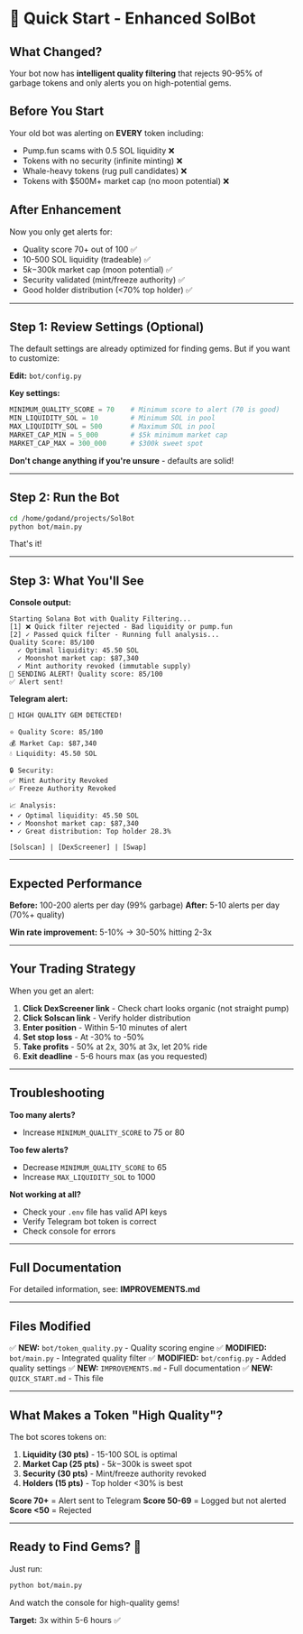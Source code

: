 # 🚀 Quick Start - Enhanced SolBot

## What Changed?

Your bot now has **intelligent quality filtering** that rejects 90-95% of garbage tokens and only alerts you on high-potential gems.

## Before You Start

Your old bot was alerting on **EVERY** token including:
- Pump.fun scams with 0.5 SOL liquidity ❌
- Tokens with no security (infinite minting) ❌
- Whale-heavy tokens (rug pull candidates) ❌
- Tokens with $500M+ market cap (no moon potential) ❌

## After Enhancement

Now you only get alerts for:
- Quality score 70+ out of 100 ✅
- 10-500 SOL liquidity (tradeable) ✅
- $5k-$300k market cap (moon potential) ✅
- Security validated (mint/freeze authority) ✅
- Good holder distribution (<70% top holder) ✅

---

## Step 1: Review Settings (Optional)

The default settings are already optimized for finding gems. But if you want to customize:

**Edit:** `bot/config.py`

**Key settings:**
```python
MINIMUM_QUALITY_SCORE = 70    # Minimum score to alert (70 is good)
MIN_LIQUIDITY_SOL = 10        # Minimum SOL in pool
MAX_LIQUIDITY_SOL = 500       # Maximum SOL in pool
MARKET_CAP_MIN = 5_000        # $5k minimum market cap
MARKET_CAP_MAX = 300_000      # $300k sweet spot
```

**Don't change anything if you're unsure** - defaults are solid!

---

## Step 2: Run the Bot

```bash
cd /home/godand/projects/SolBot
python bot/main.py
```

That's it!

---

## Step 3: What You'll See

**Console output:**
```
Starting Solana Bot with Quality Filtering...
[1] ❌ Quick filter rejected - Bad liquidity or pump.fun
[2] ✓ Passed quick filter - Running full analysis...
Quality Score: 85/100
  ✓ Optimal liquidity: 45.50 SOL
  ✓ Moonshot market cap: $87,340
  ✓ Mint authority revoked (immutable supply)
🚀 SENDING ALERT! Quality score: 85/100
✅ Alert sent!
```

**Telegram alert:**
```
🚀 HIGH QUALITY GEM DETECTED!

⭐ Quality Score: 85/100
💰 Market Cap: $87,340
💧 Liquidity: 45.50 SOL

🔒 Security:
✅ Mint Authority Revoked
✅ Freeze Authority Revoked

📈 Analysis:
• ✓ Optimal liquidity: 45.50 SOL
• ✓ Moonshot market cap: $87,340
• ✓ Great distribution: Top holder 28.3%

[Solscan] | [DexScreener] | [Swap]
```

---

## Expected Performance

**Before:** 100-200 alerts per day (99% garbage)
**After:** 5-10 alerts per day (70%+ quality)

**Win rate improvement:** 5-10% → 30-50% hitting 2-3x

---

## Your Trading Strategy

When you get an alert:

1. **Click DexScreener link** - Check chart looks organic (not straight pump)
2. **Click Solscan link** - Verify holder distribution
3. **Enter position** - Within 5-10 minutes of alert
4. **Set stop loss** - At -30% to -50%
5. **Take profits** - 50% at 2x, 30% at 3x, let 20% ride
6. **Exit deadline** - 5-6 hours max (as you requested)

---

## Troubleshooting

**Too many alerts?**
- Increase `MINIMUM_QUALITY_SCORE` to 75 or 80

**Too few alerts?**
- Decrease `MINIMUM_QUALITY_SCORE` to 65
- Increase `MAX_LIQUIDITY_SOL` to 1000

**Not working at all?**
- Check your `.env` file has valid API keys
- Verify Telegram bot token is correct
- Check console for errors

---

## Full Documentation

For detailed information, see: **IMPROVEMENTS.md**

---

## Files Modified

✅ **NEW:** `bot/token_quality.py` - Quality scoring engine
✅ **MODIFIED:** `bot/main.py` - Integrated quality filter
✅ **MODIFIED:** `bot/config.py` - Added quality settings
✅ **NEW:** `IMPROVEMENTS.md` - Full documentation
✅ **NEW:** `QUICK_START.md` - This file

---

## What Makes a Token "High Quality"?

The bot scores tokens on:

1. **Liquidity (30 pts)** - 15-100 SOL is optimal
2. **Market Cap (25 pts)** - $5k-$300k is sweet spot
3. **Security (30 pts)** - Mint/freeze authority revoked
4. **Holders (15 pts)** - Top holder <30% is best

**Score 70+** = Alert sent to Telegram
**Score 50-69** = Logged but not alerted
**Score <50** = Rejected

---

## Ready to Find Gems? 🚀

Just run:
```bash
python bot/main.py
```

And watch the console for high-quality gems!

**Target:** 3x within 5-6 hours ✅
